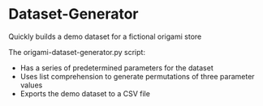 # Dataset-Generator

Quickly builds a demo dataset for a fictional origami store

The origami-dataset-generator.py script:
- Has a series of predetermined parameters for the dataset
- Uses list comprehension to generate permutations of three parameter values
- Exports the demo dataset to a CSV file
